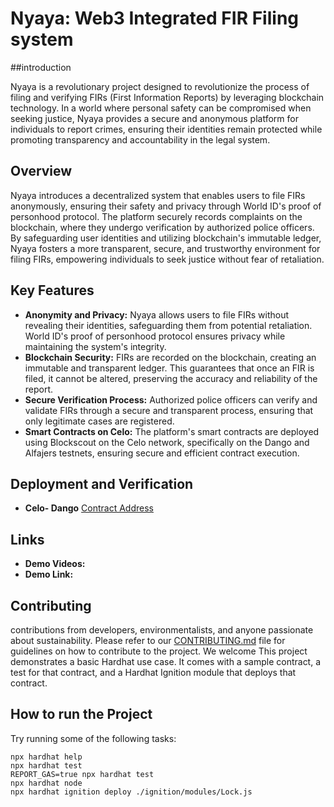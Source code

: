 # Nyaya: Web3 Integrated FIR Filing system

##introduction

Nyaya is a revolutionary project designed to revolutionize the process of filing and verifying FIRs (First Information Reports) by leveraging blockchain technology. In a world where personal safety can be compromised when seeking justice, Nyaya provides a secure and anonymous platform for individuals to report crimes, ensuring their identities remain protected while promoting transparency and accountability in the legal system.

## Overview

Nyaya introduces a decentralized system that enables users to file FIRs anonymously, ensuring their safety and privacy through World ID's proof of personhood protocol. The platform securely records complaints on the blockchain, where they undergo verification by authorized police officers. By safeguarding user identities and utilizing blockchain's immutable ledger, Nyaya fosters a more transparent, secure, and trustworthy environment for filing FIRs, empowering individuals to seek justice without fear of retaliation.

## Key Features

- **Anonymity and Privacy:** Nyaya allows users to file FIRs without revealing their identities, safeguarding them from potential retaliation. World ID's proof of personhood protocol ensures privacy while maintaining the system's integrity.
- **Blockchain Security:**  FIRs are recorded on the blockchain, creating an immutable and transparent ledger. This guarantees that once an FIR is filed, it cannot be altered, preserving the accuracy and reliability of the report.
- **Secure Verification Process:** Authorized police officers can verify and validate FIRs through a secure and transparent process, ensuring that only legitimate cases are registered.
- **Smart Contracts on Celo:** The platform's smart contracts are deployed using Blockscout on the Celo network, specifically on the Dango and Alfajers testnets, ensuring secure and efficient contract execution.

## Deployment and Verification
- **Celo- Dango** [Contract Address]()

## Links
- **Demo Videos:**
- **Demo Link:**

## Contributing
contributions from developers, environmentalists, and anyone passionate about sustainability. Please refer to our [CONTRIBUTING.md](CONTRIBUTING.md) file for guidelines on how to contribute to the project.
We welcome 
This project demonstrates a basic Hardhat use case. It comes with a sample contract, a test for that contract, and a Hardhat Ignition module that deploys that contract.

## How to run the Project

Try running some of the following tasks:

```shell
npx hardhat help
npx hardhat test
REPORT_GAS=true npx hardhat test
npx hardhat node
npx hardhat ignition deploy ./ignition/modules/Lock.js
```
